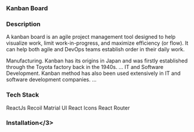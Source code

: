 <html>
  <head>
    <title></title>
  </head>
  <body>
    <h3>Kanban Board</h3>
    <h3>Description</h3>
    <p>A kanban board is an agile project management tool designed to help visualize work, limit work-in-progress, and maximize efficiency (or flow). It can help both agile and DevOps teams establish order in their daily work.

Manufacturing. Kanban has its origins in Japan and was firstly established through the Toyota factory back in the 1940s. ...
IT and Software Development. Kanban method has also been used extensively in IT and software development companies. ...</p>
    <h3>Tech Stack</h3>
    <p>
    ReactJs
    Recoil
    Matrial UI
    React Icons
    React Router
    </p> 
    <h3>Installation</3>
    
   
   
  </body>
    
</html>
